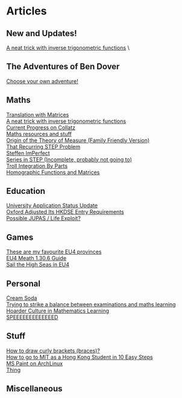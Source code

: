 # Articles

## New and Updates!

[A neat trick with inverse trigonometric functions](../articles/maths/arctan.html) \

## The Adventures of Ben Dover

[Choose your own adventure!](../articles/bendover/master.html)

## Maths

[Translation with Matrices](../articles/maths/mattrans.html) \
[A neat trick with inverse trigonometric functions](../articles/maths/arctan.html) \
[Current Progress on Collatz](../articles/maths/collatz.html) \
[Maths resources and stuff](../articles/maths/maths.html) \
[Origin of the Theory of Measure (Family Friendly Version)](../articles/maths/measureff.html) \
[That Recurring STEP Problem](../articles/maths/recurringstep.html) \
[Steffen ImPerfect](../articles/maths/steffenimperfect.html) \
[Series in STEP (Incomplete, probably not going to)](../articles/maths/stepseries.html) \
[Troll Integration By Parts](../articles/maths/trollbyparts.html) \
[Homographic Functions and Matrices](../articles/maths/homographic_matrices.html) 

## Education

[University Application Status Update
](../articles/education/uniapp.html) \
[Oxford Adjusted Its HKDSE Entry Requirements](../articles/education/oxfordbruh.html) \
[Possible JUPAS / Life Exploit?](../articles/education/retardjupas.html) 

## Games

[These are my favourite EU4 provinces
](../articles/games/favouriteeu4province.html) \
[EU4 Meath 1.30.6 Guide
](../articles/games/meath30guide.html) \
[Sail the High Seas in EU4
](../articles/games/pirateeu4.html) 

## Personal

[Cream Soda](../articles/personal/creamsoda.html) \
[Trying to strike a balance between examinations and maths learning
](../articles/personal/mathdseplan.html) \
[Hoarder Culture in Mathematics Learning
](../articles/personal/mathshoarding.html) \
[SPEEEEEEEEEEEEED
](../articles/personal/sped.html) 

## Stuff

[How to draw curly brackets (braces)?
](../articles/stuff/curlybrackets.html) \
[How to go to MIT as a Hong Kong Student in 10 Easy Steps
](../articles/stuff/mit.html) \
[MS Paint on ArchLinux
](../articles/stuff/mspaint.html) \
[Thing
](../articles/stuff/thing.html) 

## Miscellaneous
